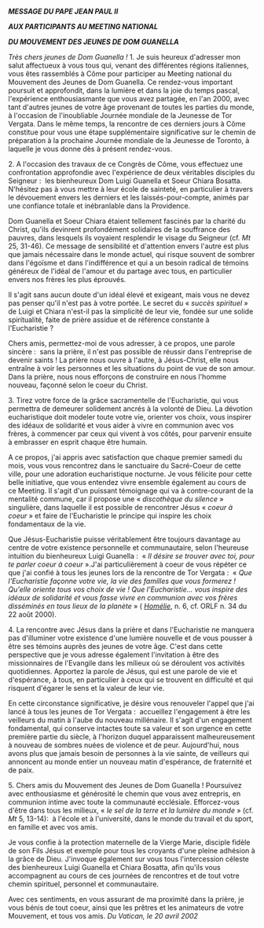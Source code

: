 ***MESSAGE DU PAPE JEAN PAUL II***

***AUX PARTICIPANTS AU MEETING NATIONAL***

***DU MOUVEMENT DES JEUNES DE DOM GUANELLA***

*Très chers jeunes de Dom Guanella !* 1. Je suis heureux d'adresser mon salut affectueux à vous tous qui, venant des différentes régions italiennes, vous êtes rassemblés à Côme pour participer au Meeting national du Mouvement des Jeunes de Dom Guanella. Ce rendez-vous important poursuit et approfondit, dans la lumière et dans la joie du temps pascal, l'expérience enthousiasmante que vous avez partagée, en l'an 2000, avec tant d'autres jeunes de votre âge provenant de toutes les parties du monde, à l'occasion de l'inoubliable Journée mondiale de la Jeunesse de Tor Vergata. Dans le même temps, la rencontre de ces derniers jours à Côme constitue pour vous une étape supplémentaire significative sur le chemin de préparation à la prochaine Journée mondiale de la Jeunesse de Toronto, à laquelle je vous donne dès à présent rendez-vous.

2. A l'occasion des travaux de ce Congrès de Côme, vous effectuez une confrontation approfondie avec l'expérience de deux véritables disciples du Seigneur :  les bienheureux Dom Luigi Guanella et Soeur Chiara Bosatta. N'hésitez pas à vous mettre à leur école de sainteté, en particulier à travers le dévouement envers les derniers et les laissés-pour-compte, animés par une confiance totale et inébranlable dans la Providence.

Dom Guanella et Soeur Chiara étaient tellement fascinés par la charité du Christ, qu'ils devinrent profondément solidaires de la souffrance des pauvres, dans lesquels ils voyaient resplendir le visage du Seigneur (cf. *Mt* 25, 31-46). Ce message de sensibilité et d'attention envers l'autre est plus que jamais nécessaire dans le monde actuel, qui risque souvent de sombrer dans l'égoïsme et dans l'indifférence et qui a un besoin radical de témoins généreux de l'idéal de l'amour et du partage avec tous, en particulier envers nos frères les plus éprouvés.

Il s'agit sans aucun doute d'un idéal élevé et exigeant, mais vous ne devez pas penser qu'il n'est pas à votre portée. Le secret du « *succès spirituel* » de Luigi et Chiara n'est-il pas la simplicité de leur vie, fondée sur une solide spiritualité, faite de prière assidue et de référence constante à l'Eucharistie ?

Chers amis, permettez-moi de vous adresser, à ce propos, une parole sincère :  sans la prière, il n'est pas possible de réussir dans l'entreprise de devenir saints ! La prière nous ouvre à l'autre, à Jésus-Christ, elle nous entraîne à voir les personnes et les situations du point de vue de son amour. Dans la prière, nous nous efforçons de construire en nous l'homme nouveau, façonné selon le coeur du Christ.

3. Tirez votre force de la grâce sacramentelle de l'Eucharistie, qui vous permettra de demeurer solidement ancrés à la volonté de Dieu. La dévotion eucharistique doit modeler toute votre vie, orienter vos choix, vous inspirer des idéaux de solidarité et vous aider à vivre en communion avec vos frères, à commencer par ceux qui vivent à vos côtés, pour parvenir ensuite à embrasser en esprit chaque être humain.

A ce propos, j'ai appris avec satisfaction que chaque premier samedi du mois, vous vous rencontrez dans le sanctuaire du Sacré-Coeur de cette ville, pour une adoration eucharistique nocturne. Je vous félicite pour cette belle initiative, que vous entendez vivre ensemble également au cours de ce Meeting. Il s'agit d'un puissant témoignage qui va à contre-courant de la mentalité commune, car il propose une « *discothèque du silence* » singulière, dans laquelle il est possible de rencontrer Jésus « *coeur à coeur* » et faire de l'Eucharistie le principe qui inspire les choix fondamentaux de la vie.

Que Jésus-Eucharistie puisse véritablement être toujours davantage au centre de votre existence personnelle et communautaire, selon l'heureuse intuition du bienheureux Luigi Guanella :  « *Il désire se trouver avec toi, pour te parler coeur à coeur* ».J'ai particulièrement à coeur de vous répéter ce que j'ai confié à tous les jeunes lors de la rencontre de Tor Vergata :  « *Que l'Eucharistie façonne votre vie, la vie des familles que vous formerez ! Qu'elle oriente tous vos choix de vie ! Que l'Eucharistie... vous inspire des idéaux de solidarité et vous fasse vivre en communion avec vos frères disséminés en tous lieux de la planète* » ( *[Homélie](/content/john-paul-ii/fr/homilies/2000/documents/hf_jp-ii_hom_20000820_gmg.html)*, n. 6, cf. ORLF n. 34 du 22 août 2000).

4. La rencontre avec Jésus dans la prière et dans l'Eucharistie ne manquera pas d'illuminer votre existence d'une lumière nouvelle et de vous pousser à être ses témoins auprès des jeunes de votre âge. C'est dans cette perspective que je vous adresse également l'invitation à être des missionnaires de l'Evangile dans les milieux où se déroulent vos activités quotidiennes. Apportez la parole de Jésus, qui est une parole de vie et d'espérance, à tous, en particulier à ceux qui se trouvent en difficulté et qui risquent d'égarer le sens et la valeur de leur vie.

En cette circonstance significative, je désire vous renouveler l'appel que j'ai lancé à tous les jeunes de Tor Vergata :  accueillez l'engagement à être les veilleurs du matin à l'aube du nouveau millénaire. Il s'agit d'un engagement fondamental, qui conserve intactes toute sa valeur et son urgence en cette première partie du siècle, à l'horizon duquel apparaissent malheureusement à nouveau de sombres nuées de violence et de peur. Aujourd'hui, nous avons plus que jamais besoin de personnes à la vie sainte, de veilleurs qui annoncent au monde entier un nouveau matin d'espérance, de fraternité et de paix.

5. Chers amis du Mouvement des Jeunes de Dom Guanella ! Poursuivez avec enthousiasme et générosité le chemin que vous avez entrepris, en communion intime avec toute la communauté ecclésiale. Efforcez-vous d'être dans tous les milieux, « *le sel de la terre et la lumière du monde* » (cf. *Mt* 5, 13-14):  à l'école et à l'université, dans le monde du travail et du sport, en famille et avec vos amis.

Je vous confie à la protection maternelle de la Vierge Marie, disciple fidèle de son Fils Jésus et exemple pour tous les croyants d'une pleine adhésion à la grâce de Dieu. J'invoque également sur vous tous l'intercession céleste des bienheureux Luigi Guanella et Chiara Bosatta, afin qu'ils vous accompagnent au cours de ces journées de rencontres et de tout votre chemin spirituel, personnel et communautaire.

Avec ces sentiments, en vous assurant de ma proximité dans la prière, je vous bénis de tout coeur, ainsi que les prêtres et les animateurs de votre Mouvement, et tous vos amis. *Du Vatican, le 20 avril 2002*